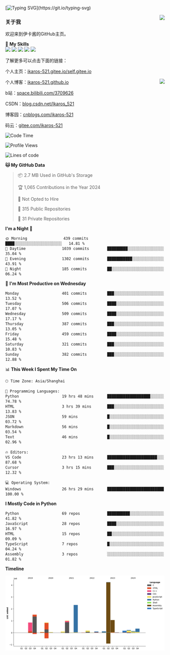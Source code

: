 [![Typing SVG](https://readme-typing-svg.herokuapp.com?size=25&duration=3000&color=8C43EA&vCenter=true&width=200&height=40&lines=Hi+Welcome+%F0%9F%91%8B%F0%9F%8F%BB;I'm+Love丶伊卡洛斯~~)](https://git.io/typing-svg)

<a href="#">
  <img align="right" src="https://github-readme-stats.vercel.app/api?username=Ikaros-521&count_private=true&show_icons=true&bg_color=15,f2f7fd,E0EAFC" />
</a>

### 关于我

欢迎来到伊卡酱的GitHub主页。

🌟 **My Skills**  
![](https://img.shields.io/badge/-C-A8B9CC?style=flat-square&logo=C&logoColor=fff)
![](https://img.shields.io/badge/-Python-3776AB?style=flat-square&logo=Python&logoColor=fff)
![](https://img.shields.io/badge/-JavaScript-F7DF1E?style=flat-square&logo=JavaScript&logoColor=fff)
![](https://img.shields.io/badge/-C++-00599C?style=flat-square&logo=Cpp&logoColor=fff)
![](https://img.shields.io/badge/-Linux-000000?style=flat-square&logo=Linux&logoColor=fff)

了解更多可以点击下面的链接：  

个人主页：[ikaros-521.gitee.io/self.gitee.io](https://ikaros-521.gitee.io/self.gitee.io/)  

<img align='right' src="https://github.com/Ikaros-521/Ikaros-521/assets/40910637/3a5e50bc-91dc-4aa5-b7a0-8b27ad1c2b33" height="330">

个人博客：[ikaros-521.github.io](https://ikaros-521.github.io/)  

b站：[space.bilibili.com/3709626](https://space.bilibili.com/3709626)  

CSDN：[blog.csdn.net/Ikaros_521](https://blog.csdn.net/Ikaros_521)  

博客园：[cnblogs.com/ikaros-521](https://www.cnblogs.com/ikaros-521)  

码云：[gitee.com/ikaros-521](https://gitee.com/ikaros-521)  


<!--START_SECTION:waka-->
![Code Time](http://img.shields.io/badge/Code%20Time-1%2C959%20hrs%2024%20mins-blue)

![Profile Views](http://img.shields.io/badge/Profile%20Views-5-blue)

![Lines of code](https://img.shields.io/badge/From%20Hello%20World%20I%27ve%20Written-13.3%20million%20lines%20of%20code-blue)

**🐱 My GitHub Data** 

> 📦 2.7 MB Used in GitHub's Storage 
 > 
> 🏆 1,065 Contributions in the Year 2024
 > 
> 🚫 Not Opted to Hire
 > 
> 📜 315 Public Repositories 
 > 
> 🔑 31 Private Repositories 
 > 
**I'm a Night 🦉** 

```text
🌞 Morning                439 commits         ████░░░░░░░░░░░░░░░░░░░░░   14.81 % 
🌆 Daytime                1039 commits        █████████░░░░░░░░░░░░░░░░   35.04 % 
🌃 Evening                1302 commits        ███████████░░░░░░░░░░░░░░   43.91 % 
🌙 Night                  185 commits         ██░░░░░░░░░░░░░░░░░░░░░░░   06.24 % 
```
📅 **I'm Most Productive on Wednesday** 

```text
Monday                   401 commits         ███░░░░░░░░░░░░░░░░░░░░░░   13.52 % 
Tuesday                  506 commits         ████░░░░░░░░░░░░░░░░░░░░░   17.07 % 
Wednesday                509 commits         ████░░░░░░░░░░░░░░░░░░░░░   17.17 % 
Thursday                 387 commits         ███░░░░░░░░░░░░░░░░░░░░░░   13.05 % 
Friday                   459 commits         ████░░░░░░░░░░░░░░░░░░░░░   15.48 % 
Saturday                 321 commits         ███░░░░░░░░░░░░░░░░░░░░░░   10.83 % 
Sunday                   382 commits         ███░░░░░░░░░░░░░░░░░░░░░░   12.88 % 
```


📊 **This Week I Spent My Time On** 

```text
🕑︎ Time Zone: Asia/Shanghai

💬 Programming Languages: 
Python                   19 hrs 48 mins      ███████████████████░░░░░░   74.78 % 
HTML                     3 hrs 39 mins       ███░░░░░░░░░░░░░░░░░░░░░░   13.83 % 
JSON                     59 mins             █░░░░░░░░░░░░░░░░░░░░░░░░   03.72 % 
Markdown                 56 mins             █░░░░░░░░░░░░░░░░░░░░░░░░   03.54 % 
Text                     46 mins             █░░░░░░░░░░░░░░░░░░░░░░░░   02.96 % 

🔥 Editors: 
VS Code                  23 hrs 13 mins      ██████████████████████░░░   87.68 % 
Cursor                   3 hrs 15 mins       ███░░░░░░░░░░░░░░░░░░░░░░   12.32 % 

💻 Operating System: 
Windows                  26 hrs 29 mins      █████████████████████████   100.00 % 
```

**I Mostly Code in Python** 

```text
Python                   69 repos            ██████████░░░░░░░░░░░░░░░   41.82 % 
JavaScript               28 repos            ████░░░░░░░░░░░░░░░░░░░░░   16.97 % 
HTML                     15 repos            ██░░░░░░░░░░░░░░░░░░░░░░░   09.09 % 
TypeScript               7 repos             █░░░░░░░░░░░░░░░░░░░░░░░░   04.24 % 
Assembly                 3 repos             ░░░░░░░░░░░░░░░░░░░░░░░░░   01.82 % 
```



**Timeline**

![Lines of Code chart](https://raw.githubusercontent.com/Ikaros-521/Ikaros-521/main/assets/bar_graph.png)


<!--END_SECTION:waka-->


<!--
**Ikaros-521/Ikaros-521** is a ✨ _special_ ✨ repository because its `README.md` (this file) appears on your GitHub profile.

Here are some ideas to get you started:

- 🔭 I’m currently working on ...
- 🌱 I’m currently learning ...
- 👯 I’m looking to collaborate on ...
- 🤔 I’m looking for help with ...
- 💬 Ask me about ...
- 📫 How to reach me: ...
- 😄 Pronouns: ...
- ⚡ Fun fact: ...
-->
